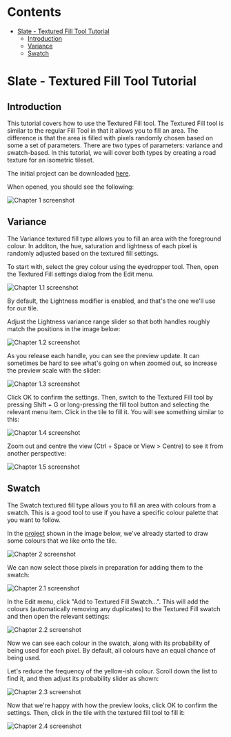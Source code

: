 <!-- START doctoc generated TOC please keep comment here to allow auto update -->
<!-- DON'T EDIT THIS SECTION, INSTEAD RE-RUN doctoc TO UPDATE -->
# Contents

- [Slate - Textured Fill Tool Tutorial](#slate---textured-fill-tool-tutorial)
  - [Introduction](#introduction)
  - [Variance](#variance)
  - [Swatch](#swatch)

<!-- END doctoc generated TOC please keep comment here to allow auto update -->

# Slate - Textured Fill Tool Tutorial

## Introduction

This tutorial covers how to use the Textured Fill tool. The Textured Fill tool is similar to the regular Fill Tool in that it allows you to fill an area. The difference is that the area is filled with pixels randomly chosen based on some a set of parameters. There are two types of parameters: variance and swatch-based. In this tutorial, we will cover both types by creating a road texture for an isometric tileset.

The initial project can be downloaded [here](https://github.com/mitchcurtis/slate/blob/master/tests/manual/screenshots/resources/textured-fill-tool-tutorial-1.slp).

When opened, you should see the following:

![Chapter 1 screenshot](https://github.com/mitchcurtis/slate/blob/master/doc/images/textured-fill-tool-tutorial-1.png)

## Variance

The Variance textured fill type allows you to fill an area with the foreground colour. In additon, the hue, saturation and lightness of each pixel is randomly adjusted based on the textured fill settings.

To start with, select the grey colour using the eyedropper tool. Then, open the Textured Fill settings dialog from the Edit menu.

![Chapter 1.1 screenshot](https://github.com/mitchcurtis/slate/blob/master/doc/images/textured-fill-tool-tutorial-1.1.png)

By default, the Lightness modifier is enabled, and that's the one we'll use for our tile.

Adjust the Lightness variance range slider so that both handles roughly match the positions in the image below:

![Chapter 1.2 screenshot](https://github.com/mitchcurtis/slate/blob/master/doc/images/textured-fill-tool-tutorial-1.2.png)

As you release each handle, you can see the preview update. It can sometimes be hard to see what's going on when zoomed out, so increase the preview scale with the slider:

![Chapter 1.3 screenshot](https://github.com/mitchcurtis/slate/blob/master/doc/images/textured-fill-tool-tutorial-1.3.png)

Click OK to confirm the settings. Then, switch to the Textured Fill tool by pressing Shift + G or long-pressing the fill tool button and selecting the relevant menu item. Click in the tile to fill it. You will see something similar to this:

![Chapter 1.4 screenshot](https://github.com/mitchcurtis/slate/blob/master/doc/images/textured-fill-tool-tutorial-1.4.png)

Zoom out and centre the view (Ctrl + Space or View > Centre) to see it from another perspective:

![Chapter 1.5 screenshot](https://github.com/mitchcurtis/slate/blob/master/doc/images/textured-fill-tool-tutorial-1.5.png)

## Swatch

The Swatch textured fill type allows you to fill an area with colours from a swatch. This is a good tool to use if you have a specific colour palette that you want to follow.

In the [project](https://github.com/mitchcurtis/slate/blob/master/tests/manual/screenshots/resources/textured-fill-tool-tutorial-2.slp) shown in the image below, we've already started to draw some colours that we like onto the tile.

![Chapter 2 screenshot](https://github.com/mitchcurtis/slate/blob/master/doc/images/textured-fill-tool-tutorial-2.png)

We can now select those pixels in preparation for adding them to the swatch:

![Chapter 2.1 screenshot](https://github.com/mitchcurtis/slate/blob/master/doc/images/textured-fill-tool-tutorial-2.1.png)

In the Edit menu, click "Add to Textured Fill Swatch...". This will add the colours (automatically removing any duplicates) to the Textured Fill swatch and then open the relevant settings:

![Chapter 2.2 screenshot](https://github.com/mitchcurtis/slate/blob/master/doc/images/textured-fill-tool-tutorial-2.2.png)

Now we can see each colour in the swatch, along with its probability of being used for each pixel. By default, all colours have an equal chance of being used.

Let's reduce the frequency of the yellow-ish colour. Scroll down the list to find it, and then adjust its probability slider as shown:

![Chapter 2.3 screenshot](https://github.com/mitchcurtis/slate/blob/master/doc/images/textured-fill-tool-tutorial-2.3.png)

Now that we're happy with how the preview looks, click OK to confirm the settings. Then, click in the tile with the textured fill tool to fill it:

![Chapter 2.4 screenshot](https://github.com/mitchcurtis/slate/blob/master/doc/images/textured-fill-tool-tutorial-2.4.png)
